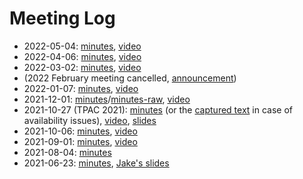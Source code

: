 # Meeting Log

* 2022-05-04: [minutes](https://docs.google.com/document/d/1eoGvNcbh26wUPEGZOHJWzd4Y1gKZIAUx3_0NWaghNwg), [video](https://youtu.be/ctHGeIU_WkU)
* 2022-04-06: [minutes](https://docs.google.com/document/d/1MMvQuMfDtcj_cRVPWDnVUMNKWhcmF9um3WsUXK5EC3E), [video](https://www.youtube.com/watch?v=YMgTnplh6S8)
* 2022-03-02: [minutes](https://docs.google.com/document/d/1dcvvcHm59bqO5QWP-sfjclW6HhdPQt9L9g0UNJfUKR8/), [video](https://www.youtube.com/watch?v=Kc3an8kUfK0)
* (2022 February meeting cancelled, [announcement](https://lists.w3.org/Archives/Public/public-multicast/2022Feb/0000.html))
* 2022-01-07: [minutes](https://docs.google.com/document/d/1hhtgQVjy73FTWP4AIZA_F3C2Pkqtc0Sy_NG2ebwy-fU), [video](https://www.youtube.com/watch?v=StMuMXMRYxQ)
* 2021-12-01: [minutes](https://www.w3.org/2021/12/01-multicast-minutes.html)/[minutes-raw](minutes/minutes-2021-12-01.md), [video](https://youtu.be/nVUO28amBT4)
* 2021-10-27 (TPAC 2021): [minutes](https://www.w3.org/2021/10/27-multicast-minutes.html) (or the [captured text](minutes/minutes-2021-10-27-tpac.md) in case of availability issues), [video](https://www.youtube.com/watch?v=VV4gbOczhkU), [slides](https://docs.google.com/presentation/d/1YAFs3Pif0o2e3hLdFbEnpm0iAC8NBPXuDBZKi2FTO6A)
* 2021-10-06: [minutes](minutes/minutes-2021-10-06.md), [video](https://youtu.be/ukm0bzwDEno)
* 2021-09-01: [minutes](minutes/minutes-2021-09-01.md), [video](https://youtu.be/mTAtgUrPbt4)
* 2021-08-04: [minutes](minutes/minutes-2021-08-04.md)
* 2021-06-23: [minutes](https://www.w3.org/2021/06/23-multicast-minutes.html), [Jake's slides](slides-2021-06-23.1-jholland.pdf)

